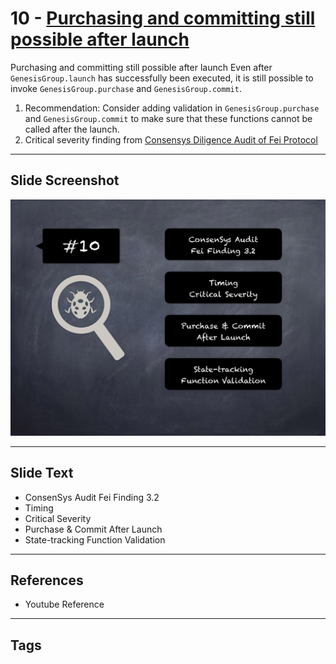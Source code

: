 
# 10 - [Purchasing and committing still possible after launch](./Purchasing%20and%20committing%20still%20possible%20after%20launch.md)

Purchasing and committing still possible after launch Even after `GenesisGroup.launch` has successfully been executed, it is still possible to invoke `GenesisGroup.purchase` and `GenesisGroup.commit`.

1. Recommendation: Consider adding validation in `GenesisGroup.purchase` and `GenesisGroup.commit` to make sure that these functions cannot be called after the launch.
2. Critical severity finding from [Consensys Diligence Audit of Fei Protocol](https://consensys.net/diligence/audits/2021/01/fei-protocol/#purchasing-and-committing-still-possible-after-launch)
___
## Slide Screenshot
![010.png](../../images/7.%20Audit%20Findings%20101/010.png)
___
## Slide Text
- ConsenSys Audit Fei Finding 3.2
- Timing
- Critical Severity
- Purchase & Commit After Launch
- State-tracking Function Validation
___
## References
- Youtube Reference
___
## Tags
